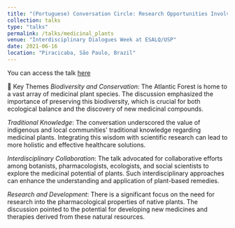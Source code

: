 ```yaml
---
title: "(Portuguese) Conversation Circle: Research Opportunities Involving Medicinal Plants in the Atlantic Forest"
collection: talks
type: "talks"
permalink: /talks/medicinal_plants
venue: "Interdisciplinary Dialogues Week at ESALQ/USP"
date: 2021-06-16
location: "Piracicaba, São Paulo, Brazil"
---
```


You can access the talk [here](https://www.youtube.com/watch?v=Ozj0fWVxQ5M)

🌿 Key Themes
*Biodiversity and Conservation*: The Atlantic Forest is home to a vast array of medicinal plant species. The discussion emphasized the importance of preserving this biodiversity, which is crucial for both ecological balance and the discovery of new medicinal compounds.

*Traditional Knowledge*: The conversation underscored the value of indigenous and local communities' traditional knowledge regarding medicinal plants. Integrating this wisdom with scientific research can lead to more holistic and effective healthcare solutions.

*Interdisciplinary Collaboration*: The talk advocated for collaborative efforts among botanists, pharmacologists, ecologists, and social scientists to explore the medicinal potential of plants. Such interdisciplinary approaches can enhance the understanding and application of plant-based remedies.

*Research and Development*: There is a significant focus on the need for research into the pharmacological properties of native plants. The discussion pointed to the potential for developing new medicines and therapies derived from these natural resources.
